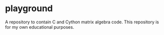 # playground
A repository to contain C and Cython matrix algebra code. This repository is for my own educational purposes.
